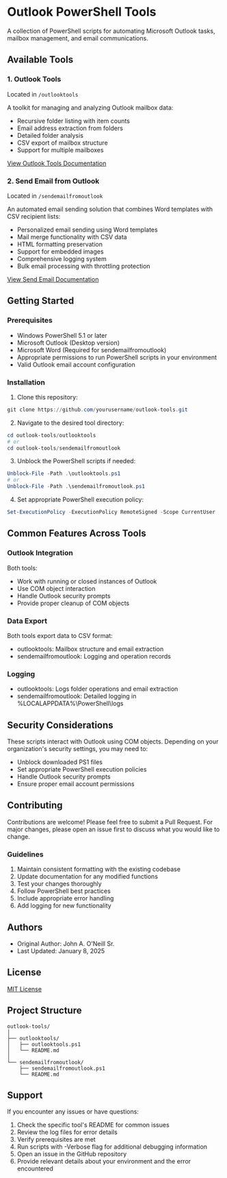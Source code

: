 # Outlook PowerShell Tools

A collection of PowerShell scripts for automating Microsoft Outlook tasks, mailbox management, and email communications.

## Available Tools

### 1. Outlook Tools
Located in `/outlooktools`

A toolkit for managing and analyzing Outlook mailbox data:
- Recursive folder listing with item counts
- Email address extraction from folders
- Detailed folder analysis
- CSV export of mailbox structure
- Support for multiple mailboxes

[View Outlook Tools Documentation](OutlookTools/readme.md)

### 2. Send Email from Outlook
Located in `/sendemailfromoutlook`

An automated email sending solution that combines Word templates with CSV recipient lists:
- Personalized email sending using Word templates
- Mail merge functionality with CSV data
- HTML formatting preservation
- Support for embedded images
- Comprehensive logging system
- Bulk email processing with throttling protection

[View Send Email Documentation](SendEmailFromOutlook/readme.md)

## Getting Started

### Prerequisites
- Windows PowerShell 5.1 or later
- Microsoft Outlook (Desktop version)
- Microsoft Word (Required for sendemailfromoutlook)
- Appropriate permissions to run PowerShell scripts in your environment
- Valid Outlook email account configuration

### Installation
1. Clone this repository:
```powershell
git clone https://github.com/yourusername/outlook-tools.git
```

2. Navigate to the desired tool directory:
```powershell
cd outlook-tools/outlooktools
# or
cd outlook-tools/sendemailfromoutlook
```

3. Unblock the PowerShell scripts if needed:
```powershell
Unblock-File -Path .\outlooktools.ps1
# or
Unblock-File -Path .\sendemailfromoutlook.ps1
```

4. Set appropriate PowerShell execution policy:
```powershell
Set-ExecutionPolicy -ExecutionPolicy RemoteSigned -Scope CurrentUser
```

## Common Features Across Tools

### Outlook Integration
Both tools:
- Work with running or closed instances of Outlook
- Use COM object interaction
- Handle Outlook security prompts
- Provide proper cleanup of COM objects

### Data Export
Both tools export data to CSV format:
- outlooktools: Mailbox structure and email extraction
- sendemailfromoutlook: Logging and operation records

### Logging
- outlooktools: Logs folder operations and email extraction
- sendemailfromoutlook: Detailed logging in %LOCALAPPDATA%\PowerShell\logs

## Security Considerations

These scripts interact with Outlook using COM objects. Depending on your organization's security settings, you may need to:
- Unblock downloaded PS1 files
- Set appropriate PowerShell execution policies
- Handle Outlook security prompts
- Ensure proper email account permissions

## Contributing

Contributions are welcome! Please feel free to submit a Pull Request. For major changes, please open an issue first to discuss what you would like to change.

### Guidelines
1. Maintain consistent formatting with the existing codebase
2. Update documentation for any modified functions
3. Test your changes thoroughly
4. Follow PowerShell best practices
5. Include appropriate error handling
6. Add logging for new functionality

## Authors
- Original Author: John A. O'Neill Sr.
- Last Updated: January 8, 2025

## License

[MIT License](LICENSE)

## Project Structure
```
outlook-tools/
│
├── outlooktools/
│   ├── outlooktools.ps1
│   └── README.md
│
└── sendemailfromoutlook/
    ├── sendemailfromoutlook.ps1
    └── README.md
```

## Support

If you encounter any issues or have questions:
1. Check the specific tool's README for common issues
2. Review the log files for error details
3. Verify prerequisites are met
4. Run scripts with -Verbose flag for additional debugging information
5. Open an issue in the GitHub repository
6. Provide relevant details about your environment and the error encountered
